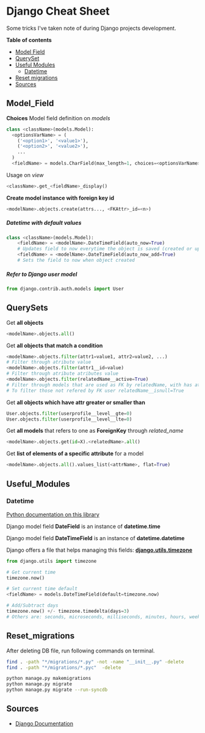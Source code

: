 # Django Cheat Sheet

Some tricks I've taken note of during Django projects development.

**Table of contents**
- [Model Field](#Model_Field) 
- [QuerySet](#QuerySets) 
- [Useful Modules](#Useful_Modules)
    - [Datetime](#Datetime)
- [Reset migrations](#Reset_migrations)
- [Sources](#Sources)



## Model_Field

**Choices**
Model field definition on *models*

```Python
class <className>(models.Model):
  <optionsVarName> = (
    ('<option1>', '<value1>'),
    ('<option2>', '<value2>'),
    ...
  )
  <fieldName> = models.CharField(max_length=1, choices=<optionsVarName>)
```
Usage on *view*
```Python
<className>.get_<fieldName>_display()
```



**Create model instance with foreign key id**

```python
<modelName>.objects.create(attrs..., <FKAttr>_id=<n>)
```



##### Datetime with default values

```python
class <className>(models.Model):
	<fieldName> = <modelName>.DateTimeField(auto_now=True)
    # Updates field to now everytime the object is saved (created or updated)
    <fieldName> = <modelName>.DateTimeField(auto_now_add=True)
    # Sets the field to now when object created
```



##### Refer to Django user model

```python
from django.contrib.auth.models import User
```



## QuerySets

Get **all objects**
```Python
<modelName>.objects.all()
```

Get **all objects that match a condition**
```Python
<modelName>.objects.filter(attr1=value1, attr2=value2, ...)
# Filter through atribute value
<modelName>.objects.filter(attr1__id=value)
# Filter through atribute atributes value
<modelName>.objects.filter(relatedName__active=True)
# Filter through models that are used as FK by relatedName, with has attr active=True
# To filter those not refered by FK user relatedName__isnull=True
```

Get **all objects which have attr greater or smaller than**

```python
User.objects.filter(userprofile__level__gte=0)
User.objects.filter(userprofile__level__lte=0)
```

Get **all models** that refers to one as **ForeignKey** through *related_name*

```Python
<modelName>.objects.get(id=X).<relatedName>.all()
```


Get **list of elements of a specific attribute** for a model 
```Python
<modelName>.objects.all().values_list(<attrName>, flat=True)
```



## Useful_Modules

### Datetime
[Python documentation on this library](https://docs.python.org/3/library/datetime.html) 

Django model field **DateField** is an instance of **datetime.time** 

Django model field **DateTimeField** is an instance of **datetime.datetime**

Django offers a file that helps managing this fields: [**django.utils.timezone** ](https://docs.djangoproject.com/en/2.2/_modules/django/utils/timezone/)

```Python
from django.utils import timezone

# Get current time
timezone.now()

# Set current time default
<fieldName> = models.DateTimeField(default=timezone.now)

# Add/Subtract days
timezone.now() +/- timezone.timedelta(days=3)
# Others are: seconds, microseconds, milliseconds, minutes, hours, weeks
```



## Reset_migrations

After deleting DB file, run following commands on terminal.

```bash
find . -path "*/migrations/*.py" -not -name "__init__.py" -delete
find . -path "*/migrations/*.pyc"  -delete

python manage.py makemigrations
python manage.py migrate
python manage.py migrate --run-syncdb
```



## Sources

- [Django Documentation](https://docs.djangoproject.com/en/3.0/)

